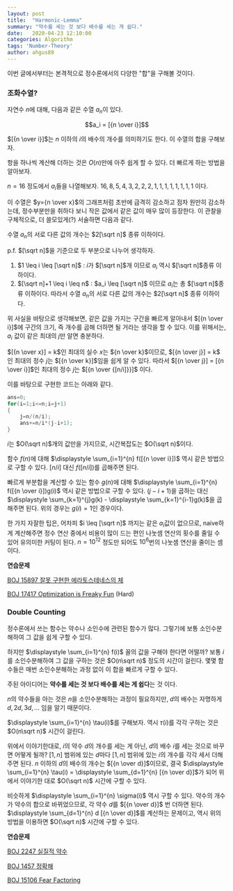 ```yaml
---
layout: post
title:  "Harmonic-Lemma"
summary: "약수를 세는 것 보다 배수를 세는 게 쉽다."
date:   2020-04-23 12:10:00
categories: Algorithm
tags: 'Number-Theory'
author: ahgus89
---
```


이번 글에서부터는 본격적으로 정수론에서의 다양한 "합"을 구해볼 것이다. 

### 조화수열?
자연수 $n$에 대해, 다음과 같은 수열 ${a_n}$이 있다.

$$a_i = [{n \over i}]$$

$[{n \over i}]$는 $n$ 이하의 $i$의 배수의 개수를 의미하기도 한다. 이 수열의 합을 구해보자.

항을 하나씩 계산해 더하는 것은 $O(n)$만에 아주 쉽게 할 수 있다. 더 빠르게 하는 방법을 알아보자.

$n=16$ 정도에서 $a_i$들을 나열해보자. ${16, 8, 5, 4, 3, 2, 2, 2, 1, 1, 1, 1, 1, 1, 1, 1}$ 이다.

이 수열은 $y={n \over x}$의 그래프처럼 초반에 급격히 감소하고 점차 원만히 감소하는데, 정수부분만을 취하다 보니 작은 값에서 같은 값이 매우 많이 등장한다. 이 관찰을 구체적으로, 더 쓸모있게(?) 서술하면 다음과 같다.

수열 ${a_n}$의 서로 다른 값의 개수는 $2[\sqrt n]$ 종류 이하이다.

p.f. $[\sqrt n]$을 기준으로 두 부분으로 나누어 생각하자.
1. $1 \leq i \leq [\sqrt n]$ : $i$가 $[\sqrt n]$개 이므로 $a_i$ 역시 $[\sqrt n]$종류 이하이다.
2. $[\sqrt n]+1 \leq i \leq n$ : $a_i \leq [\sqrt n]$ 이므로 $a_i$는 총 $[\sqrt n]$종류 이하이다.
따라서 수열 ${a_n}$의 서로 다른 값의 개수는 $2[\sqrt n]$ 종류 이하이다.

위 사실을 바탕으로 생각해보면, 같은 값을 가지는 구간을 빠르게 알아내서 $[{n \over i}]$에 구간의 크기, 즉 개수를 곱해 더하면 될 거라는 생각을 할 수 있다. 이를 위해서는, $a_i$ 값이 같은 최대의 $j$만 알면 충분하다.

$[{n \over x}] = k$인 최대의 실수 $x$는 ${n \over k}$이므로, $[{n \over j}] = k$ 인 최대의 정수 $j$는 $[{n \over k}]$임을 쉽게 알 수 있다. 따라서 $[{n \over j}] = [{n \over i}]$인 최대의 정수 $j$는 $[{n \over {[n/i]}}]$ 이다.

이를 바탕으로 구현한 코드는 아래와 같다.

```cpp
ans=0;
for(i=1;i<=n;i=j+1)
{
	j=n/(n/i);
	ans+=n/i*(j-i+1);
}
```

$i$는 $O(\sqrt n)$개의 값만을 가지므로, 시간복잡도는 $O(\sqrt n)$이다.

함수 $f(n)$에 대해 $\displaystyle \sum_{i=1}^{n} f([{n \over i}])$ 역시 같은 방법으로 구할 수 있다. $[n/i]$ 대신 $f([n/i])$를 곱해주면 된다.

빠르게 부분합을 계산할 수 있는 함수 $g(n)$에 대해 $\displaystyle \sum_{i=1}^{n} f([{n \over i}])g(i)$ 역시 같은 방법으로 구할 수 있다. $(j-i+1)$을 곱하는 대신 $\displaystyle \sum_{k=1}^{j}g(k) - \displaystyle \sum_{k=1}^{i-1}g(k)$을 곱해주면 된다. 위의 경우는 $g(i) = 1$인 경우이다.


한 가지 자잘한 팁은, 어차피 $i \leq [\sqrt n]$ 까지는 같은 $a_i$값이 없으므로, naive하게 계산해주면 정수 연산 중에서 비용이 많이 드는 편인 나눗셈 연산의 횟수를 줄일 수 있어 유의미한 커팅이 된다. $n = 10^{12}$ 정도만 되어도 $10^6$번의 나눗셈 연산을 줄이는 셈이다.

**연습문제**

[BOJ 15897 잘못 구현한 에라토스테네스의 체](https://www.acmicpc.net/problem/15897)

[BOJ 17417 Optimization is Freaky Fun](https://www.acmicpc.net/problem/17417) (Hard)

### Double Counting

정수론에서 쓰는 함수는 약수나 소인수에 관련된 함수가 많다. 그렇기에 보통 소인수분해하여 그 값을 쉽게 구할 수 있다.

하지만 $\displaystyle \sum_{i=1}^{n} f(i)$ 꼴의 값을 구해야 한다면 어떨까? 보통 $i$를 소인수분해하여 그 값을 구하는 것은 $O(n\sqrt n)$ 정도의 시간이 걸린다. 몇몇 함수들은 매번 소인수분해하는 과정 없이 이 합을 빠르게 구할 수 있다.

주된 아이디어는 **약수를 세는 것 보다 배수를 세는 게 쉽다**는 것 이다.

$n$의 약수들을 아는 것은 $n$을 소인수분해하는 과정이 필요하지만, $d$의 배수는 자명하게 $d, 2d, 3d, \ldots$ 임을 알기 때문이다. 

$\displaystyle \sum_{i=1}^{n} \tau(i)$를 구해보자. 역시 $\tau(i)$를 각각 구하는 것은 $O(n\sqrt n)$ 시간이 걸린다.

위에서 이야기한대로, $i$의 약수 $d$의 개수를 세는 게 아닌, $d$의 배수 $i$를 세는 것으로 바꾸면 어떻게 될까? $[1, n]$ 범위에 있는 $d$마다 $[1, n]$ 범위에 있는 $i$의 개수를 각각 세서 더해주면 된다. $n$ 이하의 $d$의 배수의 개수는 $[{n \over d}]$이므로, 결국 $\displaystyle \sum_{i=1}^{n} \tau(i) = \displaystyle \sum_{d=1}^{n} [{n \over d}]$가 되어 위에서 이야기한 대로 $O(\sqrt n)$ 시간에 구할 수 있다.

비슷하게 $\displaystyle \sum_{i=1}^{n} \sigma(i)$ 역시 구할 수 있다. 약수의 개수가 약수의 합으로 바뀌었으므로, 각 약수 $d$를 $[{n \over d}]$ 번 더하면 된다. $\displaystyle \sum_{d=1}^{n} d [{n \over d}]$를 계산하는 문제이고, 역시 위의 방법을 이용하면 $O(\sqrt n)$ 시간에 구할 수 있다.

**연습문제**

[BOJ 2247 실질적 약수](https://www.acmicpc.net/problem/2247) 

[BOJ 1457 정확해](https://www.acmicpc.net/problem/1457) 

[BOJ 15106 Fear Factoring](https://www.acmicpc.net/problem/15106) 
